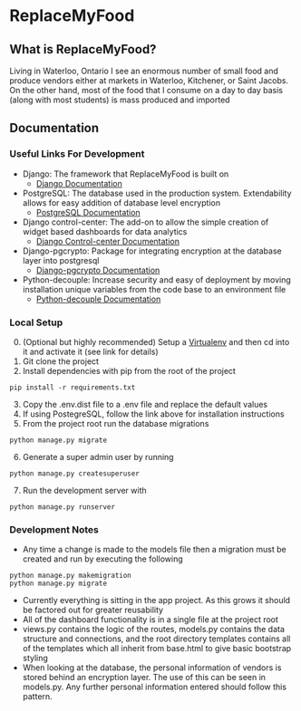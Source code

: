 # ReplaceMyFood
## What is ReplaceMyFood?
Living in Waterloo, Ontario I see an enormous number of small food and produce vendors either at markets
in Waterloo, Kitchener, or Saint Jacobs. On the other hand, most of the food that I consume on a day to day
basis (along with most students) is mass produced and imported

## Documentation
### Useful Links For Development
* Django: The framework that ReplaceMyFood is built on
    * [Django Documentation](https://docs.djangoproject.com/en/1.11/)
* PostgreSQL: The database used in the production system. Extendability allows for easy addition of database level encryption
    * [PostgreSQL Documentation](https://www.postgresql.org/docs/)
* Django control-center: The add-on to allow the simple creation of widget based dashboards for data analytics
    * [Django Control-center Documentation](https://django-controlcenter.readthedocs.io/en/latest/)
* Django-pgcrypto: Package for integrating encryption at the database layer into postgresql
    * [Django-pgcrypto Documentation](https://django-pgcrypto.readthedocs.io/en/latest/)
* Python-decouple: Increase security and easy of deployment by moving installation unique variables from the code base to an environment file
    * [Python-decouple Documentation](https://pypi.python.org/pypi/python-decouple)
### Local Setup
0. (Optional but highly recommended) Setup a [Virtualenv](https://virtualenv.pypa.io/en/stable/) and then cd into it and activate it (see link for details)
1. Git clone the project
2. Install dependencies with pip from the root of the project
```
pip install -r requirements.txt
```
3. Copy the .env.dist file to a .env file and replace the default values
4. If using PostegreSQL, follow the link above for installation instructions
5. From the project root run the database migrations
```
python manage.py migrate
```
6. Generate a super admin user by running
```
python manage.py createsuperuser
```
7. Run the development server with
```
python manage.py runserver
```
### Development Notes
* Any time a change is made to the models file then a migration must be created and run by executing the following
```
python manage.py makemigration
python manage.py migrate
```
* Currently everything is sitting in the app project. As this grows it should be factored out for greater reusability
* All of the dashboard functionality is in a single file at the project root
* views.py contains the logic of the routes, models.py contains the data structure and connections, and the root directory templates contains all of the templates which all inherit from base.html to give basic bootstrap styling
* When looking at the database, the personal information of vendors is stored behind an encryption layer. The use of this can be seen in models.py. Any further personal information entered should follow this pattern.

